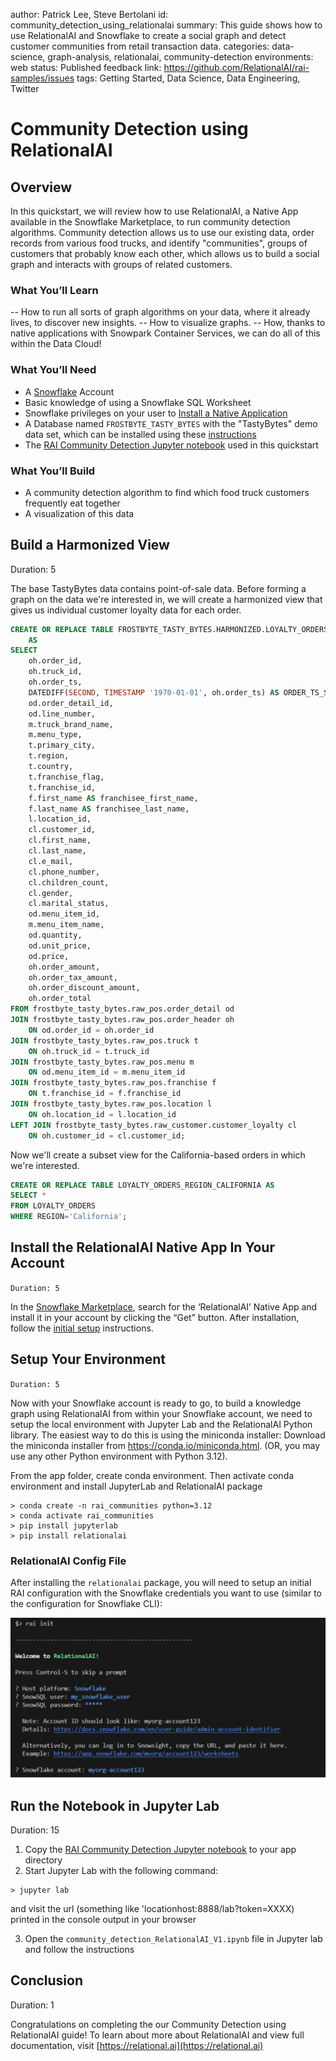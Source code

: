 author: Patrick Lee, Steve Bertolani
id: community_detection_using_relationalai
summary: This guide shows how to use RelationalAI and Snowflake to create a social graph and detect customer communities from retail transaction data.
categories: data-science, graph-analysis, relationalai, community-detection
environments: web
status: Published 
feedback link: https://github.com/RelationalAI/rai-samples/issues
tags: Getting Started, Data Science, Data Engineering, Twitter 

# Community Detection using RelationalAI

## Overview 

In this quickstart, we will review how to use RelationalAI, a Native App available in the Snowflake Marketplace, to run community detection algorithms.  Community detection allows us to use our existing data, order records from various food trucks, and identify "communities", groups of customers that probably know each other, which allows us to build a social graph and interacts with groups of related customers.

### What You’ll Learn 
-- How to run all sorts of graph algorithms on your data, where it already lives, to discover new insights.
-- How to visualize graphs.
-- How, thanks to native applications with Snowpark Container Services, we can do all of this within the Data Cloud!

### What You’ll Need 
- A [Snowflake](https://signup.snowflake.com/) Account
- Basic knowledge of using a Snowflake SQL Worksheet
- Snowflake privileges on your user to [Install a Native Application](https://other-docs.snowflake.com/en/native-apps/consumer-installing#set-up-required-privileges)
- A Database named `FROSTBYTE_TASTY_BYTES` with the "TastyBytes" demo data set, which can be installed using these [instructions](https://quickstarts.snowflake.com/guide/tasty_bytes_introduction/index.html#1)
- The [RAI Community Detection Jupyter notebook](https://github.com/RelationalAI/rai-samples/blob/main/samples/tastybytes-communities/community_detection_RelationalAI_V1.ipynb) used in this quickstart

### What You’ll Build 
- A community detection algorithm to find which food truck customers frequently eat together
- A visualization of this data

<!-- ------------------------ -->
## Build a Harmonized View 
Duration: 5

The base TastyBytes data contains point-of-sale data. Before forming a graph on the data we're interested in, we
will create a harmonized view that gives us individual customer loyalty data for each order. 

```sql
CREATE OR REPLACE TABLE FROSTBYTE_TASTY_BYTES.HARMONIZED.LOYALTY_ORDERS
	AS
SELECT
	oh.order_id,
	oh.truck_id,
	oh.order_ts,
	DATEDIFF(SECOND, TIMESTAMP '1970-01-01', oh.order_ts) AS ORDER_TS_SECONDS,
	od.order_detail_id,
	od.line_number,
	m.truck_brand_name,
	m.menu_type,
	t.primary_city,
	t.region,
	t.country,
	t.franchise_flag,
	t.franchise_id,
	f.first_name AS franchisee_first_name,
	f.last_name AS franchisee_last_name,
	l.location_id,
	cl.customer_id,
	cl.first_name,
	cl.last_name,
	cl.e_mail,
	cl.phone_number,
	cl.children_count,
	cl.gender,
	cl.marital_status,
	od.menu_item_id,
	m.menu_item_name,
	od.quantity,
	od.unit_price,
	od.price,
	oh.order_amount,
	oh.order_tax_amount,
	oh.order_discount_amount,
	oh.order_total
FROM frostbyte_tasty_bytes.raw_pos.order_detail od
JOIN frostbyte_tasty_bytes.raw_pos.order_header oh
	ON od.order_id = oh.order_id
JOIN frostbyte_tasty_bytes.raw_pos.truck t
	ON oh.truck_id = t.truck_id
JOIN frostbyte_tasty_bytes.raw_pos.menu m
	ON od.menu_item_id = m.menu_item_id
JOIN frostbyte_tasty_bytes.raw_pos.franchise f
	ON t.franchise_id = f.franchise_id
JOIN frostbyte_tasty_bytes.raw_pos.location l
	ON oh.location_id = l.location_id
LEFT JOIN frostbyte_tasty_bytes.raw_customer.customer_loyalty cl
	ON oh.customer_id = cl.customer_id;
```

Now we'll create a subset view for the California-based orders in which we're interested. 

```sql
CREATE OR REPLACE TABLE LOYALTY_ORDERS_REGION_CALIFORNIA AS
SELECT *
FROM LOYALTY_ORDERS
WHERE REGION='California';
```

## Install the RelationalAI Native App In Your Account
`Duration: 5`

In the [Snowflake Marketplace](https://app.snowflake.com/marketplace), search for the ‘RelationalAI’ Native App and install it in your account by clicking the “Get” button.  After installation, follow the [initial setup](https://github.com/RelationalAI/rai-sf-app-docs/wiki/Guide-%E2%80%90-Initial-Setup) instructions.

## Setup Your Environment
`Duration: 5`

Now with your Snowflake account is ready to go, to build a knowledge graph using RelationalAI from within your Snowflake account, we need to setup the local environment with Jupyter Lab and the RelationalAI Python library.  The easiest way to do this is using the miniconda installer:
Download the miniconda installer from https://conda.io/miniconda.html. (OR, you may use any other Python environment with Python 3.12).


From the app folder, create conda environment. Then activate conda environment and install JupyterLab and RelationalAI package
```console
> conda create -n rai_communities python=3.12
> conda activate rai_communities    
> pip install jupyterlab 
> pip install relationalai  
```

### RelationalAI Config File
After installing the `relationalai` package, you will need to setup an initial RAI configuration with the Snowflake credentials you want to use (similar to the configuration for Snowflake CLI):

![RAI Init](assets/rai_init.png)

## Run the Notebook in Jupyter Lab
Duration: 15

1) Copy the [RAI Community Detection Jupyter notebook](https://github.com/RelationalAI/rai-samples/blob/main/samples/tastybytes-communities/community_detection_RelationalAI_V1.ipynb) to your app directory
2) Start Jupyter Lab with the following command:
```console
> jupyter lab
```
and visit the url (something like 'locationhost:8888/lab?token=XXXX) printed in the console output in your browser

3) Open the `community_detection_RelationalAI_V1.ipynb` file in Jupyter lab and follow the instructions

## Conclusion
Duration: 1

Congratulations on completing the our Community Detection using RelationalAI guide! To learn about more about RelationalAI and 
view full documentation, visit [https://relational.ai](https://relational.ai)
